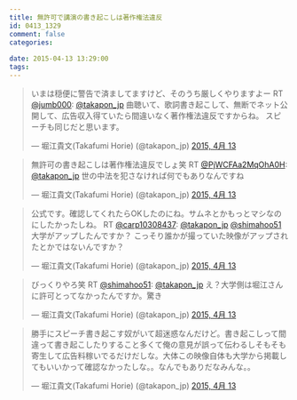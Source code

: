 ```yaml
---
title: 無許可で講演の書き起こしは著作権法違反
id: 0413_1329
comment: false
categories:
   
date: 2015-04-13 13:29:00
tags:
---
```


> いまは穏便に警告で済ましてますけど、そのうち厳しくやりますよー RT [@jumb000](https://twitter.com/jumb000): [@takapon_jp](https://twitter.com/takapon_jp) 曲聴いて、歌詞書き起こして、無断でネット公開して、広告収入得ていたら間違いなく著作権法違反ですからね。 スピーチも同じだと思います。
> 
> 
> — 堀江貴文(Takafumi Horie) (@takapon_jp) [2015, 4月 13](https://twitter.com/takapon_jp/status/587469291462602752)
<script src="//platform.twitter.com/widgets.js" async="" charset="utf-8"></script>

> 無許可の書き起こしは著作権法違反でしょ笑 RT [@PjWCFAa2MqOhA0H](https://twitter.com/PjWCFAa2MqOhA0H): [@takapon_jp](https://twitter.com/takapon_jp) 世の中法を犯さなければ何でもありなんですね
> 
> 
> — 堀江貴文(Takafumi Horie) (@takapon_jp) [2015, 4月 13](https://twitter.com/takapon_jp/status/587468186162896897)

<script src="//platform.twitter.com/widgets.js" async="" charset="utf-8"></script>
> 公式です。確認してくれたらOKしたのにね。サムネとかもっとマシなのにしたかったしね。 RT [@carp10308437](https://twitter.com/carp10308437): [@takapon_jp](https://twitter.com/takapon_jp) [@shimahoo51](https://twitter.com/shimahoo51) 大学がアップしたんですか？ こっそり誰かが撮っていた映像がアップされたとかではないんですか？
> 
> 
> — 堀江貴文(Takafumi Horie) (@takapon_jp) [2015, 4月 13](https://twitter.com/takapon_jp/status/587466172473311233)
<script src="//platform.twitter.com/widgets.js" async="" charset="utf-8"></script>

> びっくりやろ笑 RT [@shimahoo51](https://twitter.com/shimahoo51): [@takapon_jp](https://twitter.com/takapon_jp) え？大学側は堀江さんに許可とってなかったんですか。驚き
> 
> 
> — 堀江貴文(Takafumi Horie) (@takapon_jp) [2015, 4月 13](https://twitter.com/takapon_jp/status/587463970111393792)

<script src="//platform.twitter.com/widgets.js" async="" charset="utf-8"></script>
> 勝手にスピーチ書き起こす奴がいて超迷惑なんだけど。書き起こしって間違って書き起こしたりすること多くて俺の意見が誤って伝わるしそもそも寄生して広告料稼いでるだけだしな。大体この映像自体も大学から掲載してもいいかって確認なかったしな。。なんでもありだなみんな。。
> 
> 
> — 堀江貴文(Takafumi Horie) (@takapon_jp) [2015, 4月 13](https://twitter.com/takapon_jp/status/587461153346822145)
<script src="//platform.twitter.com/widgets.js" async="" charset="utf-8"></script>